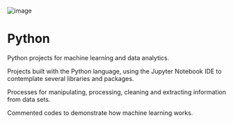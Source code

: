 ![image](https://user-images.githubusercontent.com/78799728/148656560-39c71622-7a03-439a-8a01-08dec6260c0b.png)


# Python
Python projects for machine learning and data analytics.


Projects built with the Python language, using the Jupyter Notebook IDE to contemplate several libraries and packages.

Processes for manipulating, processing, cleaning and extracting information from data sets.

Commented codes to demonstrate how machine learning works.
